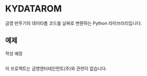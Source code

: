 # KYDATAROM
금영 반주기의 데이타롬 코드를 날짜로 변환하는 Python 라이브러리입니다.
## 예제
작성 예정
```

```








이 프로젝트는 금영엔터테인먼트(주)와 관련이 없습니다.
